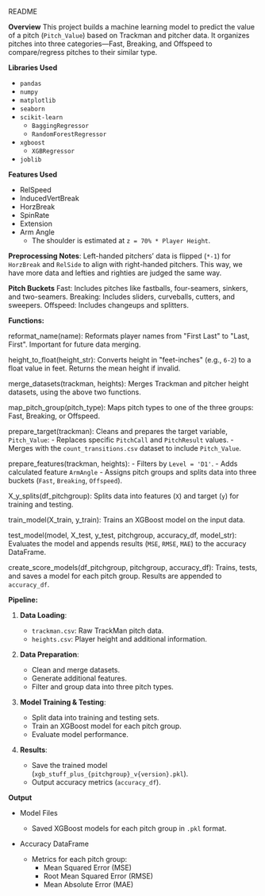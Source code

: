 README

**Overview**
This project builds a machine learning model to predict the value of a pitch (`Pitch_Value`) based on Trackman and pitcher data. 
It organizes pitches into three categories—Fast, Breaking, and Offspeed to compare/regress pitches to their similar type.

**Libraries Used**
- `pandas`
- `numpy`
- `matplotlib`
- `seaborn`
- `scikit-learn`
  - `BaggingRegressor`
  - `RandomForestRegressor`
- `xgboost`
  - `XGBRegressor`
- `joblib`

**Features Used**
- RelSpeed
- InducedVertBreak
- HorzBreak
- SpinRate
- Extension
- Arm Angle
  - The shoulder is estimated at `z = 70% * Player Height`.

**Preprocessing Notes**:
Left-handed pitchers’ data is flipped (`*-1`) for `HorzBreak` and `RelSide` to align with right-handed pitchers.
This way, we have more data and lefties and righties are judged the same way.

**Pitch Buckets**
Fast: Includes pitches like fastballs, four-seamers, sinkers, and two-seamers.
Breaking: Includes sliders, curveballs, cutters, and sweepers.
Offspeed: Includes changeups and splitters.

**Functions:**

  reformat_name(name): Reformats player names from "First Last" to "Last, First". Important for future data merging.
  
  height_to_float(height_str): Converts height in "feet-inches" (e.g., `6-2`) to a float value in feet. Returns the mean height if invalid.
  
  merge_datasets(trackman, heights): Merges Trackman and pitcher height datasets, using the above two functions.

  map_pitch_group(pitch_type): Maps pitch types to one of the three groups: Fast, Breaking, or Offspeed.

  prepare_target(trackman): Cleans and prepares the target variable, `Pitch_Value`:
    - Replaces specific `PitchCall` and `PitchResult` values.
    - Merges with the `count_transitions.csv` dataset to include `Pitch_Value`.

  prepare_features(trackman, heights):
    - Filters by `Level = 'D1'`.
    - Adds calculated feature `ArmAngle`
    - Assigns pitch groups and splits data into three buckets (`Fast`, `Breaking`, `Offspeed`).

  X_y_splits(df_pitchgroup): Splits data into features (`X`) and target (`y`) for training and testing.

  train_model(X_train, y_train): Trains an XGBoost model on the input data.

  test_model(model, X_test, y_test, pitchgroup, accuracy_df, model_str): Evaluates the model and appends results (`MSE`, `RMSE`, `MAE`) to the accuracy DataFrame.

  create_score_models(df_pitchgroup, pitchgroup, accuracy_df): Trains, tests, and saves a model for each pitch group. Results are appended to `accuracy_df`.

**Pipeline:**
1. **Data Loading**:
   - `trackman.csv`: Raw TrackMan pitch data.
   - `heights.csv`: Player height and additional information.

2. **Data Preparation**:
   - Clean and merge datasets.
   - Generate additional features.
   - Filter and group data into three pitch types.

3. **Model Training & Testing**:
   - Split data into training and testing sets.
   - Train an XGBoost model for each pitch group.
   - Evaluate model performance.

4. **Results**:
   - Save the trained model (`xgb_stuff_plus_{pitchgroup}_v{version}.pkl`).
   - Output accuracy metrics (`accuracy_df`).

**Output**
- Model Files
  - Saved XGBoost models for each pitch group in `.pkl` format.

- Accuracy DataFrame
  - Metrics for each pitch group:
    - Mean Squared Error (MSE)
    - Root Mean Squared Error (RMSE)
    - Mean Absolute Error (MAE)

